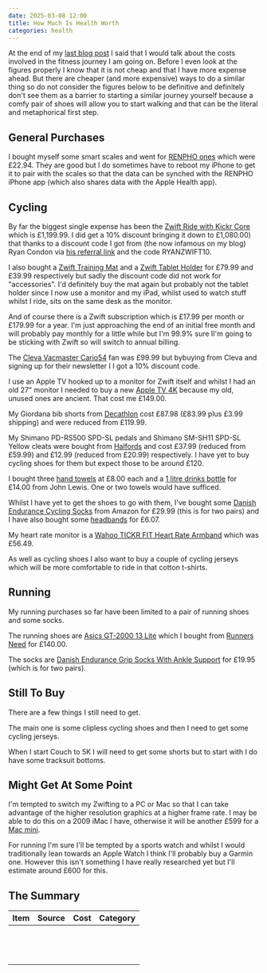 ```yaml
---
date: 2025-03-08 12:00
title: How Much Is Health Worth
categories: health
---
```


At the end of my [last blog post](2025-03-02-seeing-the-difference) I said that I would talk about the costs involved in the fitness journey I am going on. Before I even look at the figures properly I know that it is not cheap and that I have more expense ahead. But there are cheaper (and more expensive) ways to do a similar thing so do not consider the figures below to be definitive and definitely don't see them as a barrier to starting a similar journey yourself because a comfy pair of shoes will allow you to start walking and that can be the literal and metaphorical first step.

## General Purchases

I bought myself some smart scales and went for [RENPHO ones](https://www.amazon.co.uk/dp/B0BDF4QCR2) which were £22.94. They are good but I do sometimes have to reboot my iPhone to get it to pair with the scales so that the data can be synched with the RENPHO iPhone app (which also shares data with the Apple Health app).

## Cycling

By far the biggest single expense has been the [Zwift Ride with Kickr Core](https://uk.zwift.com/collections/all/products/zwift-ride-kickr-core) which is £1,199.99. I did get a 10% discount bringing it down to £1,080.00) that thanks to a discount code I got from (the now infamous on my blog) Ryan Condon via [his referral link](https://zwiftinc.sjv.io/DybyQj) and the code RYANZWIFT10.

I also bought a [Zwift Training Mat](https://uk.zwift.com/collections/all/products/zwift-training-mat?variant=43340241862896) and a [Zwift Tablet Holder](https://uk.zwift.com/products/zwift-ride-tablet-holder?variant=45963971199216) for £79.99 and £39.99 respectively but sadly the discount code did not work for "accessories". I'd definitely buy the mat again but probably not the tablet holder since I now use a monitor and my iPad, whilst used to watch stuff whilst I ride, sits on the same desk as the monitor. 

And of course there is a Zwift subscription which is £17.99 per month or £179.99 for a year. I'm just approaching the end of an initial free month and will probably pay monthly for a little while but I'm 99.9% sure II'm going to be sticking with Zwift so will switch to annual billing.

The [Cleva Vacmaster Cario54](https://www.cleva-uk.com/products/vacmaster-cardio54-fan) fan was £99.99 but bybuying from Cleva and signing up for their newsletter I I got a 10% discount code.

I use an Apple TV hooked up to a monitor for Zwift itself and whilst I had an old 27" monitor I needed to buy a new [Apple TV 4K](https://www.apple.com/apple-tv-4k/) because my old, unused ones are ancient. That cost me £149.00.

My Giordana bib shorts from [Decathlon](https://www.decathlon.co.uk/p/mp/giordana/giordana-men-s-fr-c-pro-5cm-shorter-bib-short-forest-green/_/R-p-a6aebf68-455c-4de4-96bf-13ce7b17da89?mc=a6aebf68-455c-4de4-96bf-13ce7b17da89_c15&c=bordeaux#selectedSize=2XL) cost £87.98 (£83.99 plus £3.99 shipping) and were reduced from £119.99.

My Shimano PD-RS500 SPD-SL pedals and Shimano SM-SH11 SPD-SL Yellow cleats were bought from [Halfords](https://www.halfords.com/) and cost £37.99 (reduced from £59.99) and £12.99 (reduced from £20.99) respectively. I have yet to buy cycling shoes for them but expect those to be around £120.

I bought three [hand towels](https://www.johnlewis.com/john-lewis-ultra-soft-cotton-towels/hibiscus-pink/p5399715) at £8.00 each and a [1 litre drinks bottle](https://www.johnlewis.com/ion8-motivation-leak-proof-recyclon-drinks-bottle-1l/ice/p6282498) for £14.00 from John Lewis. One or two towels would have sufficed.

Whilst I have yet to get the shoes to go with them, I've bought some [Danish Endurance Cycling Socks](https://www.amazon.co.uk/dp/B0BKLCKT91) from Amazon for £29.99 (this is for two pairs) and I have also bought some [headbands](https://www.amazon.co.uk/dp/B08S384T5Z) for £6.07.

My heart rate monitor is a [Wahoo TICKR FIT Heart Rate Armband](https://www.amazon.co.uk/dp/B078GRMFSN) which was £56.49.

As well as cycling shoes I also want to buy a couple of cycling jerseys which will be more comfortable to ride in that cotton t-shirts.

## Running

My running purchases so far have been limited to a pair of running shoes and some socks.

The running shoes are [Asics GT-2000 13 Lite](https://www.asics.com/gb/en-gb/gt-2000-13-lite-show/p/1011B953-001.html) which I bought from [Runners Need](https://www.runnersneed.com/p/asics-mens-gt-2000-13-lite-show-shoes-C22AGB0097.html?colour=3607) for £140.00.

The socks are [Danish Endurance Grip Socks With Ankle Support](https://www.amazon.co.uk/dp/B0B12SCY8L) for £19.95 (which is for two pairs).

## Still To Buy

There are a few things I still need to get.

The main one is some clipless cycling shoes and then I need to get some cycling jerseys.

When I start Couch to 5K I will need to get some shorts but to start with I do have some tracksuit bottoms.

## Might Get At Some Point

I'm tempted to switch my Zwifting to a PC or Mac so that I can take advantage of the higher resolution graphics at a higher frame rate. I may be able to do this on a 2009 iMac I have, otherwise it will be another £599 for a [Mac mini](https://www.apple.com/uk/mac-mini/).

For running I'm sure I'll be tempted by a sports watch and whilst I would traditionally lean towards an Apple Watch I think I'll probably buy a Garmin one. However this isn't something I have really researched yet but I'll estimate around £600 for this.

## The Summary

| Item | Source | Cost | Category |
| --- | --- | --- | --- |
|  |  |  |  |
|  |  |  |  |
|  |  |  |  |
|  |  |  |  |
|  |  |  |  |
|  |  |  |  |
|  |  |  |  |
|  |  |  |  |
|  |  |  |  |
|  |  |  |  |
|  |  |  |  |
|  |  |  |  |
|  |  |  |  |

